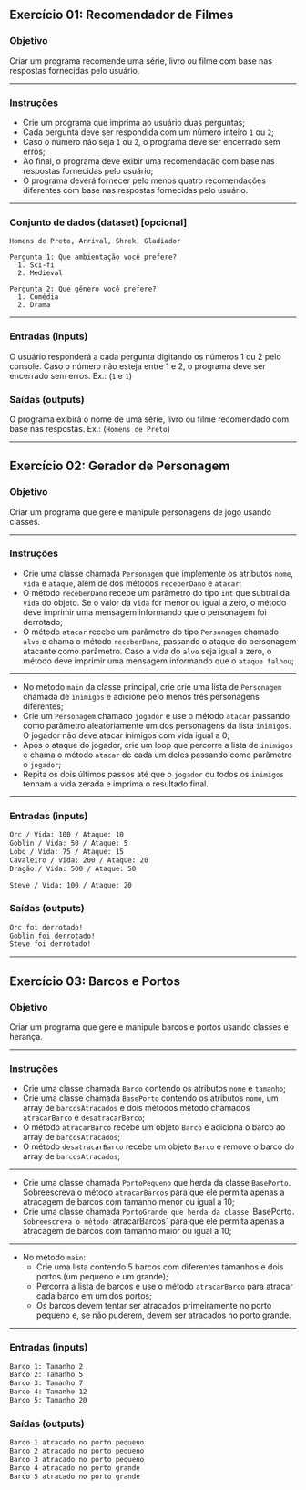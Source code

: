 ## Exercício 01: Recomendador de Filmes <a id="exercicio01"></a>

### Objetivo

Criar um programa recomende uma série, livro ou filme com base nas respostas fornecidas pelo usuário.

---

### Instruções

* Crie um programa que imprima ao usuário duas perguntas;
* Cada pergunta deve ser respondida com um número inteiro `1` ou `2`;
* Caso o número não seja `1` ou `2`, o programa deve ser encerrado sem erros;
* Ao final, o programa deve exibir uma recomendação com base nas respostas fornecidas pelo usuário;
* O programa deverá fornecer pelo menos quatro recomendações diferentes com base nas respostas fornecidas pelo usuário.

---

### Conjunto de dados (dataset) [opcional]
````
Homens de Preto, Arrival, Shrek, Gladiador
````

````
Pergunta 1: Que ambientação você prefere?
  1. Sci-fi
  2. Medieval

Pergunta 2: Que gênero você prefere?
  1. Comédia
  2. Drama
````

---

### Entradas (inputs)
O usuário responderá a cada pergunta digitando os números 1 ou 2 pelo console. Caso o número não esteja entre 1 e 2, o programa deve ser encerrado sem erros. Ex.: (`1` e `1`)

### Saídas (outputs)
O programa exibirá o nome de uma série, livro ou filme recomendado com base nas respostas. Ex.: (`Homens de Preto`)

---

## Exercício 02: Gerador de Personagem <a id="exercicio02"></a>

### Objetivo

Criar um programa que gere e manipule personagens de jogo usando classes.

---

### Instruções

* Crie uma classe chamada `Personagem` que implemente os atributos `nome`, `vida` e `ataque`, além de dos métodos `receberDano` e `atacar`;
* O método `receberDano` recebe um parâmetro do tipo `int` que subtrai da `vida` do objeto. Se o valor da `vida` for menor ou igual a zero, o método deve imprimir uma mensagem informando que o personagem foi derrotado;
* O método `atacar` recebe um parâmetro do tipo `Personagem` chamado `alvo` e chama o método `receberDano`, passando o ataque do personagem atacante como parâmetro. Caso a vida do `alvo` seja igual a zero, o método deve imprimir uma mensagem informando que o `ataque falhou`;

---

* No método `main` da classe principal, crie crie uma lista de `Personagem` chamada de `inimigos` e adicione pelo menos três personagens diferentes;
* Crie um `Personagem` chamado `jogador` e use o método `atacar` passando como parâmetro aleatoriamente um dos personagens da lista `inimigos`. O jogador não deve atacar inimigos com vida igual a 0;
* Após o ataque do jogador, crie um loop que percorre a lista de `inimigos` e chama o método `atacar` de cada um deles passando como parâmetro o `jogador`;
* Repita os dois últimos passos até que o `jogador` ou todos os `inimigos` tenham a vida zerada e imprima o resultado final.

---

### Entradas (inputs)

````txt
Orc / Vida: 100 / Ataque: 10
Goblin / Vida: 50 / Ataque: 5
Lobo / Vida: 75 / Ataque: 15
Cavaleiro / Vida: 200 / Ataque: 20
Dragão / Vida: 500 / Ataque: 50

Steve / Vida: 100 / Ataque: 20
````


### Saídas (outputs)

````txt
Orc foi derrotado!
Goblin foi derrotado!
Steve foi derrotado!
````

---

## Exercício 03: Barcos e Portos <a id="exercicio03"></a>

### Objetivo

Criar um programa que gere e manipule barcos e portos usando classes e herança.

---

### Instruções

* Crie uma classe chamada `Barco` contendo os atributos `nome` e `tamanho`;
* Crie uma classe chamada `BasePorto` contendo os atributos `nome`, um array de `barcosAtracados` e dois métodos método chamados `atracarBarco` e `desatracarBarco`;
* O método `atracarBarco` recebe um objeto `Barco` e adiciona o barco ao array de `barcosAtracados`;
* O método `desatracarBarco` recebe um objeto `Barco` e remove o barco do array de `barcosAtracados`;

---

* Crie uma classe  chamada `PortoPequeno` que herda da classe `BasePorto`. Sobreescreva o método `atracarBarcos` para que ele permita apenas a atracagem de barcos com tamanho menor ou igual a 10;
* Crie uma classe  chamada `PortoGrande que herda da classe `BasePorto`. Sobreescreva o método `atracarBarcos` para que ele permita apenas a atracagem de barcos com tamanho maior ou igual a 10;

---

* No método `main`:
  * Crie uma lista contendo 5 barcos com diferentes tamanhos e dois portos (um pequeno e um grande);
  * Percorra a lista de barcos e use o método `atracarBarco` para atracar cada barco em um dos portos;
  * Os barcos devem tentar ser atracados primeiramente no porto pequeno e, se não puderem, devem ser atracados no porto grande.

---

### Entradas (inputs)

````txt
Barco 1: Tamanho 2
Barco 2: Tamanho 5
Barco 3: Tamanho 7
Barco 4: Tamanho 12
Barco 5: Tamanho 20
````


### Saídas (outputs)

````txt
Barco 1 atracado no porto pequeno
Barco 2 atracado no porto pequeno
Barco 3 atracado no porto pequeno
Barco 4 atracado no porto grande
Barco 5 atracado no porto grande
````
